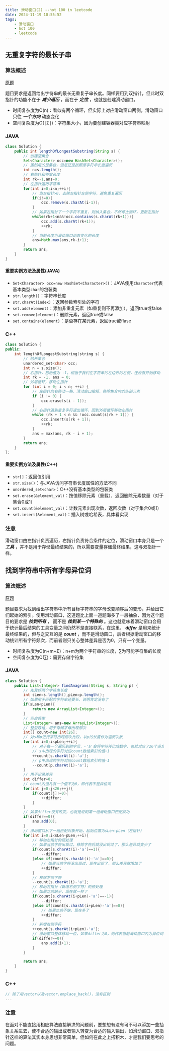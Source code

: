 ```yaml
---
title: 滑动窗口(2) --hot 100 in leetcode
date: 2024-11-19 10:55:52
tags:
    - 滑动窗口
    - hot 100
    - leetcode
---
```


<script type="text/javascript"
src="http://cdn.mathjax.org/mathjax/latest/MathJax.js?config=TeX-AMS-MML_HTMLorMML">
</script>

## 无重复字符的最长子串
### 算法概述
[原题](https://leetcode.cn/problems/longest-substring-without-repeating-characters/?envType=study-plan-v2&envId=top-100-liked)

题目要求是返回给出字符串的最长无重复子串长度。同样要用到双指针，但此时双指针的功能不在于 ***减少遍历*** ，而在于 ***定位*** ，也就是创建滑动窗口。
- 时间复杂度为O(n)：看似有两个循环，但实际上对应滑动窗口两侧，滑动窗口只往 ***一个方向*** 动态变化
- 空间复杂度为O(∣Σ∣)：字符集大小，因为要创建容器类对应字符串映射

### JAVA
```java
class Solution {
    public int lengthOfLongestSubstring(String s) {
        // 创建空集合
        Set<Character> occ=new HashSet<Character>();
        // 虽然用的是集合，但是还是按照原字符串长度遍历
        int n=s.length();
        // 右指针和答案长度
        int rk=-1,ans=0;
        // 左指针遍历字符串
        for(int i=0;i<n;++i){
            // 当左指针>0，去除左指针左侧字符，避免重复遍历
            if(i!=0){
                occ.remove(s.charAt(i-1));
            }
            // 如果右指针下一个字符不重复，则纳入集合，不然停止循环，更新左指针
            while(rk+1<n&&!occ.contains(s.charAt(rk+1))){
                occ.add(s.charAt(rk+1));
                ++rk;
            }
            // 当前长度为滑动窗口动态变化的长度
            ans=Math.max(ans,rk-i+1);
        }
        return ans;
    }
}
```

#### 重要实例方法及属性(JAVA)
- `Set<Character> occ=new HashSet<Character>()`：JAVA使用`Character`代表基本类型`char`的包装类
- `str.length()`：字符串长度
- `str.charAt(index)`：返回参数索引处的字符
- `set.add(element)`：添加非重复元素（如重复则不再添加），返回true或false
- `set.remove(element)`：删除元素，返回true或false
- `set.contains(element)`：是否存在某元素，返回true或flase

### C++
```c++
class Solution {
public:
    int lengthOfLongestSubstring(string s) {
        // 哈希集合
        unordered_set<char> occ;
        int n = s.size();
        // 右指针，初始值为 -1，相当于我们在字符串的左边界的左侧，还没有开始移动
        int rk = -1, ans = 0;
        // 外层循环，移动左指针
        for (int i = 0; i < n; ++i) {
            // 左指针向右移动一格，滑动窗口缩短，移除集合内的头部元素
            if (i != 0) {
                occ.erase(s[i - 1]);
            }
            // 右指针遇到重复字符退出循环，回到外层循环移动左指针
            while (rk + 1 < n && !occ.count(s[rk + 1])) {
                occ.insert(s[rk + 1]);
                ++rk;
            }
            ans = max(ans, rk - i + 1);
        }
        return ans;
    }
};
```

#### 重要实例方法及属性(C++)
- `str[]`：返回值引用
- `str.size()`：与JAVA访问字符串长度属性的方法不同
- `unordered_set<char>`：C++没有基本类型的包装类
- `set.erase(&element_val)`：按值移除元素（重载），返回删除元素数量（对于集合0或1）
- `set.count(&element_val)`：计数元素出现次数，返回次数（对于集合0或1）
- `set.insert(&element_val)`：插入树或哈希表，具体看实现

### 注意
滑动窗口由左指针负责遍历，右指针负责符合条件的定位，滑动窗口本身只是一个 ***工具*** ，并不是用于存储最终结果的，所以需要变量存储最终结果，这与双指针一样。

## 找到字符串中所有字母异位词
### 算法概述
[原题](https://leetcode.cn/problems/find-all-anagrams-in-a-string/?envType=study-plan-v2&envId=top-100-liked)

题目要求为找到给出字符串中所有目标字符串的字母改变顺序后的变形，并给出它们起始的索引。使用滑动窗口，这道题比上面一道题海多了一层抽象，因为这个题目的要求是 ***找到所有*** ， 而不是 ***找到某一个特殊的*** 。这也就意味着滑动窗口会用于统计最后结果的工具变量之间仍然不是直接联系，在这里， ***differ*** 是用来统计最终结果的，但与之交互的是 ***count*** ，而不是滑动窗口，后者根据滑动窗口的移动统计所有字符频次，而前者则只关心整体差异是否为0，只有一个变量。
- 时间复杂度为O(n+m+Σ)：n+m为两个字符串的长度，∑为可能字符集的长度
- 空间复杂度为O(∑)：需要存储字符集

### JAVA
```java
class Solution {
    public List<Integer> findAnagrams(String s, String p) {
        // 先算好两个字符串长度
        int sLen=s.length(),pLen=p.length();
        // 如果用于匹配的字符串还要长，说明肯定没有了
        if(sLen<pLen){
            return new ArrayList<Integer>();
        }
        // 空白答案
        List<Integer> ans=new ArrayList<Integer>();
        // 整型数组，用于存储字母出现频次
        int[] count=new int[26];
        // 对s和p进行字符出现频次比较，以p的长度作为遍历次数
        for(int i=0;i<pLen;++i){
            // 对于每一个遍历到的字母，-'a'会将字符转化成数字，也就对应了26个英文字母
            // s中出现的字符对应count数组索引的值+1
            ++count[s.charAt(i)-'a'];
            // p中出现的字符对应count数组索引的值-1
            --count[p.charAt(i)-'a'];
        }
        // 用于记录差异
        int differ=0;
        // count内但凡有一个值不为0，即代表不是异位词
        for(int j=0;j<26;++j){
            if(count[j]!=0){
                ++differ;
            }
        }
        // 如果differ没有改变，也就是说明第一组滑动窗口匹配成功
        if(differ==0){
            ans.add(0);
        }
        // 滑动窗口从下一组匹配对象开始，起始位置为sLen-pLen（左指针）
        for(int i=0;i<sLen-pLen;++i){
            // 移动左指针的预处理
            // 如果当前字符出现过，移除字符后就没出现过了，那么差异就变少了
            if(count[s.charAt(i)-'a']==1){
                --differ;
            }else if(count[s.charAt(i)-'a']==0){
                // 如果当前字符没出现过，现在出现了，那么差异就增加了
                ++differ;
            }
            // 移除左侧字符
            --count[s.charAt(i)-'a'];
            // 移动右指针（新增右侧字符）的预处理
            // 如果之前缺少，现在就一样了
            if(count[s.charAt(i+pLen)-'a']==-1){
                --differ;
            }else if(count[s.charAt(i+pLen)-'a']==0){
                // 如果之前不缺，现在多了
                ++differ;
            }
            // 新增右侧字符
            ++count[s.charAt(i+pLen)-'a'];
            // 滑动窗口整体移动一位，如果differ为0，则代表当前滑动窗口内为异位词
            if(differ==0){
                ans.add(i+1);
            }
        }

        return ans;
    }
}
```

### C++
```c++
// 除了用vector以及vector.emplace_back()，没有区别
...
```

### 注意
在面对不能直接用相应算法直接解决的问题前，要想想有没有可不可以添加一些抽象关系进去，使不合适的输出或者输入转变为合适的输入输出，如滑动窗口、双指针这样的算法其实本身思想非常简单，但如何在此之上搭积木，才是我们要思考的问题。